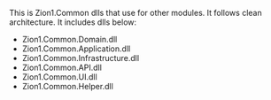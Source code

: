 This is Zion1.Common dlls that use for other modules.
It follows clean architecture.
It includes dlls below:
- Zion1.Common.Domain.dll
- Zion1.Common.Application.dll
- Zion1.Common.Infrastructure.dll
- Zion1.Common.API.dll
- Zion1.Common.UI.dll
- Zion1.Common.Helper.dll